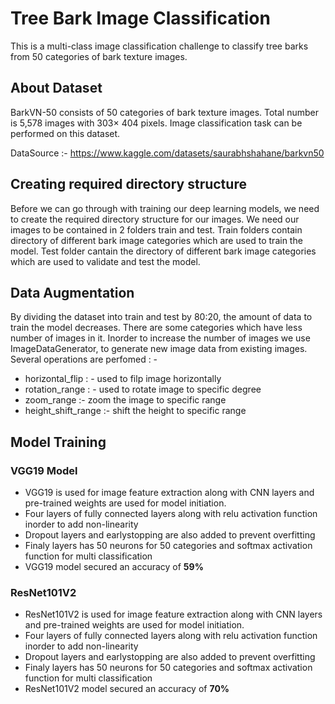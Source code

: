 # Tree Bark Image Classification
This is a multi-class image classification challenge to classify tree barks from 50 categories of bark texture images.

## About Dataset
BarkVN-50 consists of 50 categories of bark texture images. Total number is 5,578 images with 303× 404 pixels. Image classification task can be performed on this dataset.

DataSource :- https://www.kaggle.com/datasets/saurabhshahane/barkvn50

## Creating required directory structure
Before we can go through with training our deep learning models, we need to create the required directory structure for our images.
We need our images to be contained in 2 folders train and test. Train folders contain directory of different bark image categories which are used to train the model.
Test folder cantain the directory of different bark image categories which are used to validate and test the model.

## Data Augmentation
By dividing the dataset into train and test by 80:20, the amount of data to train the model decreases. There are some categories which have less number of images in it. Inorder to increase the number of images we use ImageDataGenerator, to generate new image data from existing images.
Several operations are perfomed : -
* horizontal_flip : - used to filp image horizontally
* rotation_range : - used to rotate image to specific degree
* zoom_range :- zoom the image to specific range
* height_shift_range :- shift the height to specific range

## Model Training

### VGG19 Model

* VGG19 is used for image feature extraction along with CNN layers and pre-trained weights are used for model initiation.
* Four layers of fully connected layers along with relu activation function inorder to add non-linearity
* Dropout layers and earlystopping are also added to prevent overfitting
* Finaly layers has 50 neurons for 50 categories and softmax activation function for multi classification
* VGG19 model secured an accuracy of **59%**

### ResNet101V2

* ResNet101V2 is used for image feature extraction along with CNN layers and pre-trained weights are used for model initiation.
* Four layers of fully connected layers along with relu activation function inorder to add non-linearity
* Dropout layers and earlystopping are also added to prevent overfitting
* Finaly layers has 50 neurons for 50 categories and softmax activation function for multi classification
* ResNet101V2 model secured an accuracy of **70%**
